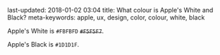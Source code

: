last-updated: 2018-01-02 03:04
title: What colour is Apple's White and Black?
meta-keywords: apple, ux, design, color, colour, white, black

Apple's White is `#FBFBFD` <strike>`#F5F5F7`</strike>.

Apple's Black is `#1D1D1F`.

